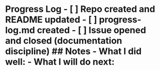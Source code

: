 # Progress Log - [ ] Repo created and README updated - [ ] progress-log.md created - [ ] Issue opened and closed (documentation discipline) ## Notes - What I did well: - What I will do next:
